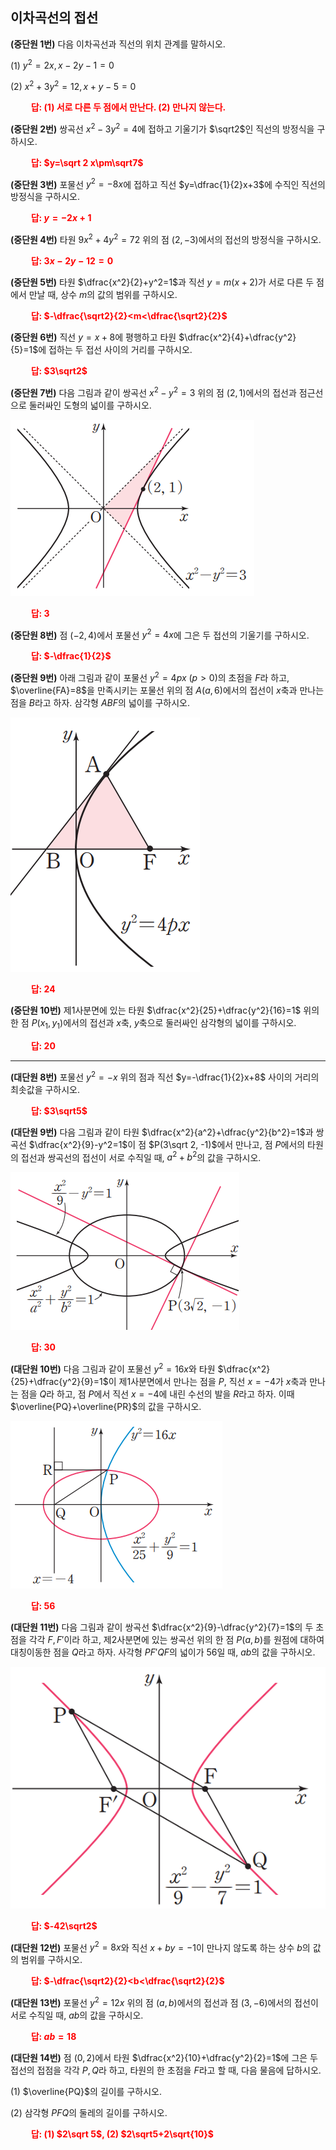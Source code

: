## 이차곡선의 접선

**(중단원 1번)** 다음 이차곡선과 직선의 위치 관계를 말하시오.

(1) $y^2=2 x, x-2y-1=0$ 

(2) $x^2+3 y^2=12, x+y-5=0$

**<span style="color: red;">$\qquad$답: (1) 서로 다른 두 점에서 만난다. (2) 만나지 않는다.</span>**

**(중단원 2번)** 쌍곡선 $x^2-3y^2=4$에 접하고 기울기가 $\sqrt2$인 직선의 방정식을 구하시오.

**<span style="color: red;">$\qquad$답: $y=\sqrt 2 x\pm\sqrt7$</span>**

**(중단원 3번)** 포물선 $y^2=-8x$에 접하고 직선 $y=\dfrac{1}{2}x+3$에 수직인 직선의 방정식을 구하시오.

**<span style="color: red;">$\qquad$답: $y=-2x+1$</span>**

**(중단원 4번)** 타원 $9x^2+4y^2=72$ 위의 점 $(2, -3)$에서의 접선의 방정식을 구하시오.

**<span style="color: red;">$\qquad$답: $3x-2y-12=0$</span>**

**(중단원 5번)** 타원 $\dfrac{x^2}{2}+y^2=1$과 직선 $y=m(x+2)$가 서로 다른 두 점에서 만날 때, 상수 $m$의 값의 범위를 구하시오.

**<span style="color: red;">$\qquad$답: $-\dfrac{\sqrt2}{2}<m<\dfrac{\sqrt2}{2}$</span>**

**(중단원 6번)** 직선 $y=x+8$에 평행하고 타원 $\dfrac{x^2}{4}+\dfrac{y^2}{5}=1$에 접하는 두 접선 사이의 거리를 구하시오.

**<span style="color: red;">$\qquad$답: $3\sqrt2$</span>**

**(중단원 7번)** 다음 그림과 같이 쌍곡선 $x^2-y^2=3$ 위의 점 $(2, 1)$에서의 접선과 점근선으로 둘러싸인 도형의 넓이를 구하시오.

<img src="/assets/Pasted image 20240313151522.png"/>

**<span style="color: red;">$\qquad$답: $3$</span>**

**(중단원 8번)** 점 $(-2, 4)$에서 포물선 $y^2=4x$에 그은 두 접선의 기울기를 구하시오.

**<span style="color: red;">$\qquad$답: $-\dfrac{1}{2}$</span>**

**(중단원 9번)** 아래 그림과 같이 포물선 $y^2=4 px\ (p>0)$의 초점을 $F$라 하고, $\overline{FA}=8$을 만족시키는 포물선 위의 점 $A(a, 6)$에서의 접선이 $x$축과 만나는 점을 $B$라고 하자. 삼각형 $ABF$의 넓이를 구하시오.

<img src="/assets/Pasted image 20240313151720.png"/>

**<span style="color: red;">$\qquad$답: $24$</span>**

**(중단원 10번)** 제1사분면에 있는 타원 $\dfrac{x^2}{25}+\dfrac{y^2}{16}=1$ 위의 한 점 $P(x_1, y_1)$에서의 접선과 $x$축, $y$축으로 둘러싸인 삼각형의 넓이를 구하시오. 

**<span style="color: red;">$\qquad$답: $20$</span>**


***

**(대단원 8번)** 포물선 $y^2=-x$ 위의 점과 직선 $y=-\dfrac{1}{2}x+8$ 사이의 거리의 최솟값을 구하시오.

**<span style="color: red;">$\qquad$답: $3\sqrt5$</span>**

**(대단원 9번)** 다음 그림과 같이 타원 $\dfrac{x^2}{a^2}+\dfrac{y^2}{b^2}=1$과 쌍곡선 $\dfrac{x^2}{9}-y^2=1$이 점 $P(3\sqrt 2, -1)$에서 만나고, 점 $P$에서의 타원의 접선과 쌍곡선의 접선이 서로 수직일 때, $a^2+b^2$의 값을 구하시오.

<img src="/assets/Pasted image 20240313152016.png"/>

**<span style="color: red;">$\qquad$답: $30$</span>**

**(대단원 10번)** 다음 그림과 같이 포물선 $y^2=16x$와 타원 $\dfrac{x^2}{25}+\dfrac{y^2}{9}=1$이 제1사분면에서 만나는 점을 $P$, 직선 $x=-4$가 $x$축과 만나는 점을 $Q$라 하고, 점 $P$에서 직선 $x=-4$에 내린 수선의 발을 $R$라고 하자. 이때 $\overline{PQ}+\overline{PR}$의 값을 구하시오.

<img src="/assets/Pasted image 20240313152137.png"/>

**<span style="color: red;">$\qquad$답: $56$</span>**

**(대단원 11번)** 다음 그림과 같이 쌍곡선 $\dfrac{x^2}{9}-\dfrac{y^2}{7}=1$의 두 초점을 각각 $F, F'$이라 하고, 제2사분면에 있는 쌍곡선 위의 한 점 $P(a, b)$를 원점에 대하여 대칭이동한 점을 $Q$라고 하자. 사각형 $PF'QF$의 넓이가 56일 때, $ab$의 값을 구하시오.

<img src="/assets/Pasted image 20240313153304.png"/>

**<span style="color: red;">$\qquad$답: $-42\sqrt2$</span>**

**(대단원 12번)** 포물선 $y^2=8x$와 직선 $x+by=-1$이 만나지 않도록 하는 상수 $b$의 값의 범위를 구하시오.

**<span style="color: red;">$\qquad$답: $-\dfrac{\sqrt2}{2}<b<\dfrac{\sqrt2}{2}$</span>**

**(대단원 13번)** 포물선 $y^2=12x$ 위의 점 $(a, b)$에서의 접선과 점 $(3, -6)$에서의 접선이 서로 수직일 때, $ab$의 값을 구하시오.

**<span style="color: red;">$\qquad$답: $ab=18$</span>**

**(대단원 14번)** 점 $(0, 2)$에서 타원 $\dfrac{x^2}{10}+\dfrac{y^2}{2}=1$에 그은 두 접선의 접점을 각각 $P, Q$라 하고, 타원의 한 초점을 $F$라고 할 때, 다음 물음에 답하시오.

(1) $\overline{PQ}$의 길이를 구하시오.

(2) 삼각형 $PFQ$의 둘레의 길이를 구하시오.

**<span style="color: red;">$\qquad$답: (1) $2\sqrt 5$, (2) $2\sqrt5+2\sqrt{10}$</span>**